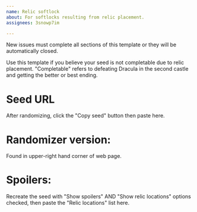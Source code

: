 ```yaml
---
name: Relic softlock
about: For softlocks resulting from relic placement.
assignees: 3snowp7im

---
```


New issues must complete all sections of this template or they will be
automatically closed.

Use this template if you believe your seed is not completable due to relic
placement. "Completable" refers to defeating Dracula in the second castle and
getting the better or best ending.

# Seed URL
After randomizing, click the "Copy seed" button then paste here.

# Randomizer version:
Found in upper-right hand corner of web page.

# Spoilers:
Recreate the seed with "Show spoilers" AND "Show relic locations" options
checked, then paste the "Relic locations" list here.
